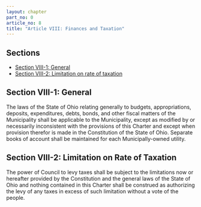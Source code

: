 ```yaml
---
layout: chapter
part_no: 0
article_no: 8
title: "Article VIII: Finances and Taxation"
---
```


## Sections

* [Section VIII-1: General](#section-viii-1-general)
* [Section VIII-2: Limitation on rate of taxation](#section-viii-2-limitation-on-rate-of-taxation)

## Section VIII-1: General

The laws of the State of Ohio relating generally to budgets, appropriations,
deposits, expenditures, debts, bonds, and other fiscal matters of the
Municipality shall be applicable to the Municipality, except as modified by or
necessarily inconsistent with the provisions of this Charter and except when
provision therefor is made in the Constitution of the State of Ohio. Separate
books of account shall be maintained for each Municipally-owned utility.

## Section VIII-2: Limitation on Rate of Taxation

The power of Council to levy taxes shall be subject to the limitations now or
hereafter provided by the Constitution and the general laws of the State of Ohio
and nothing contained in this Charter shall be construed as authorizing the levy
of any taxes in excess of such limitation without a vote of the people.
